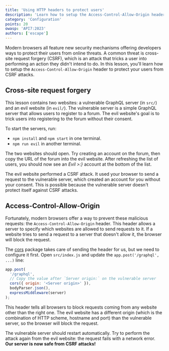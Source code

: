 ```yaml
---
title: 'Using HTTP headers to protect users'
description: 'Learn how to setup the Access-Control-Allow-Origin header to protect your users from cross-site request forgery (CSRF) attacks.'
category: 'Configuration'
points: 20
owasp: 'API7:2023'
authors: ['escape']
---
```


Modern browsers all feature new security mechanisms offering developers ways to protect their users from online threats. A common threat is cross-site request forgery (CSRF), which is an attack that tricks a user into performing an action they didn't intend to do. In this lesson, you'll learn how to setup the `Access-Control-Allow-Origin` header to protect your users from CSRF attacks.

## Cross-site request forgery

This lesson contains two websites: a vulnerable GraphQL server (in `src/`) and an evil website (in `evil/`). The vulnerable server is a simple GraphQL server that allows users to register to a forum. The evil website's goal is to trick users into registering to the forum without their consent.

To start the servers, run:

- `npm install` and `npm start` in one terminal.
- `npm run evil` in another terminal.

The two websites should open. Try creating an account on the forum, then copy the URL of the forum into the evil website. After refreshing the list of users, you should now see an _Evil >:}_ account at the bottom of the list.

The evil website performed a CSRF attack. It used your browser to send a request to the vulnerable server, which created an account for you without your consent. This is possible because the vulnerable server doesn't protect itself against CSRF attacks.

## Access-Control-Allow-Origin

Fortunately, modern browsers offer a way to prevent these malicious requests: the `Access-Control-Allow-Origin` header. This header allows a server to specify which websites are allowed to send requests to it. If a website tries to send a request to a server that doesn't allow it, the browser will block the request.

The [cors](https://www.npmjs.com/package/cors) package takes care of sending the header for us, but we need to configure it first. Open `src/index.js` and update the `app.post('/graphql', ...)` line:

```js
app.post(
  '/graphql',
  // Copy the value after `Server origin:` on the vulnerable server
  cors({ origin: '<Server origin>' }),
  bodyParser.json(),
  expressMiddleware(server)
);
```

This header tells all browsers to block requests coming from any website other than the right one. The evil website has a different origin (which is the combination of HTTP scheme, hostname and port) than the vulnerable server, so the browser will block the request.

The vulnerable server should restart automatically. Try to perform the attack again from the evil website: the request fails with a network error. **Our server is now safe from CSRF attacks!**
